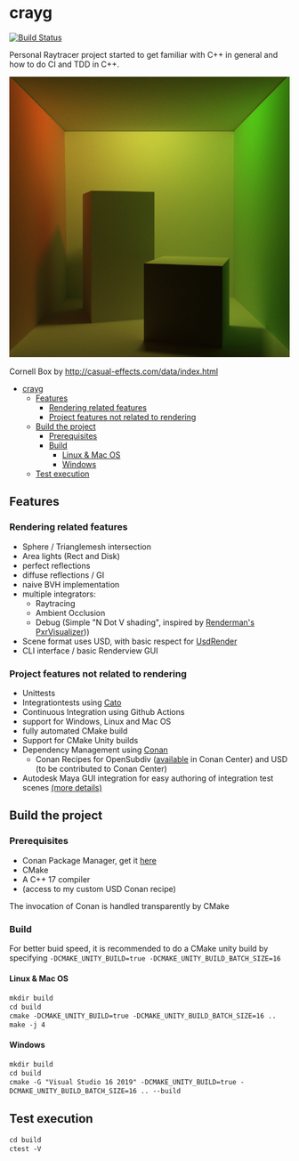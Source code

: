 # crayg

[![Build Status](https://github.com/Latios96/crayg/workflows/Github%20Actions%20CI/badge.svg)](https://github.com/Latios96/crayg/workflows/ccpp/badge.svg)

Personal Raytracer project started to get familiar with C++ in general and how to do CI and TDD in C++.

![demo image](images/CornellBox_Original_GI.png)

Cornell Box by http://casual-effects.com/data/index.html

<!-- TOC -->

* [crayg](#crayg)
  * [Features](#features)
    * [Rendering related features](#rendering-related-features)
    * [Project features not related to rendering](#project-features-not-related-to-rendering)
  * [Build the project](#build-the-project)
    * [Prerequisites](#prerequisites)
    * [Build](#build)
      * [Linux & Mac OS](#linux--mac-os)
      * [Windows](#windows)
  * [Test execution](#test-execution)

<!-- TOC -->

## Features

### Rendering related features

- Sphere / Trianglemesh intersection
- Area lights (Rect and Disk)
- perfect reflections
- diffuse reflections / GI
- naive BVH implementation
- multiple integrators:
  - Raytracing
  - Ambient Occlusion
  - Debug (Simple "N Dot V shading", inspired
    by [Renderman's PxrVisualizer](https://rmanwiki.pixar.com/display/REN24/PxrVisualizer)))
- Scene format uses USD, with basic respect
  for [UsdRender](https://graphics.pixar.com/usd/release/api/usd_render_page_front.html)
- CLI interface / basic Renderview GUI

### Project features not related to rendering

- Unittests
- Integrationtests using [Cato](https://github.com/Latios96/cato)
- Continuous Integration using Github Actions
- support for Windows, Linux and Mac OS
- fully automated CMake build
- Support for CMake Unity builds
- Dependency Management using [Conan](https://conan.io/)
  - Conan Recipes for OpenSubdiv ([available](https://conan.io/center/opensubdiv) in Conan Center) and USD (to be
    contributed to Conan Center)
- Autodesk Maya GUI integration for easy authoring of integration test
  scenes [(more details)](docs/maya_test_integration.md)

## Build the project

### Prerequisites

- Conan Package Manager, get it [here](https://conan.io/downloads.html)
- CMake
- A C++ 17 compiler
- (access to my custom USD Conan recipe)

The invocation of Conan is handled transparently by CMake

### Build

For better buid speed, it is recommended to do a CMake unity build by
specifying `-DCMAKE_UNITY_BUILD=true -DCMAKE_UNITY_BUILD_BATCH_SIZE=16`

#### Linux & Mac OS

```shell
mkdir build
cd build
cmake -DCMAKE_UNITY_BUILD=true -DCMAKE_UNITY_BUILD_BATCH_SIZE=16 ..
make -j 4
```

#### Windows

```shell
mkdir build
cd build
cmake -G "Visual Studio 16 2019" -DCMAKE_UNITY_BUILD=true -DCMAKE_UNITY_BUILD_BATCH_SIZE=16 .. --build
```

## Test execution
```shell
cd build
ctest -V
```


